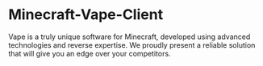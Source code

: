 # Minecraft-Vape-Client
Vape is a truly unique software for Minecraft, developed using advanced technologies and reverse expertise. We proudly present a reliable solution that will give you an edge over your competitors.
